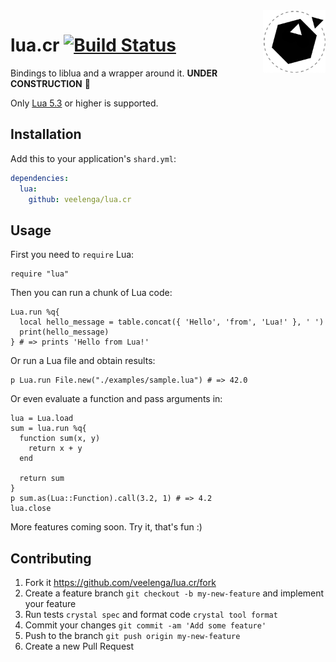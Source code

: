 <img src='https://github.com/veelenga/bin/blob/master/lua.cr/logo.jpg?raw=true' width='100' align='right'>

# lua.cr [![Build Status](https://travis-ci.org/veelenga/lua.cr.svg?branch=master)](https://travis-ci.org/veelenga/lua.cr)

Bindings to liblua and a wrapper around it. **UNDER CONSTRUCTION** :construction:

Only [Lua 5.3](http://www.lua.org/ftp/) or higher is supported.

## Installation

Add this to your application's `shard.yml`:

```yaml
dependencies:
  lua:
    github: veelenga/lua.cr
```

## Usage

First you need to `require` Lua:

```crystal
require "lua"
```

Then you can run a chunk of Lua code:

```crystal
Lua.run %q{
  local hello_message = table.concat({ 'Hello', 'from', 'Lua!' }, ' ')
  print(hello_message)
} # => prints 'Hello from Lua!'
```

Or run a Lua file and obtain results:

```crystal
p Lua.run File.new("./examples/sample.lua") # => 42.0
```

Or even evaluate a function and pass arguments in:

```crystal
lua = Lua.load
sum = lua.run %q{
  function sum(x, y)
    return x + y
  end

  return sum
}
p sum.as(Lua::Function).call(3.2, 1) # => 4.2
lua.close
```

More features coming soon. Try it, that's fun :)

## Contributing

1. Fork it https://github.com/veelenga/lua.cr/fork
1. Create a feature branch `git checkout -b my-new-feature` and implement your feature
1. Run tests `crystal spec` and format code `crystal tool format`
1. Commit your changes `git commit -am 'Add some feature'`
1. Push to the branch `git push origin my-new-feature`
1. Create a new Pull Request
